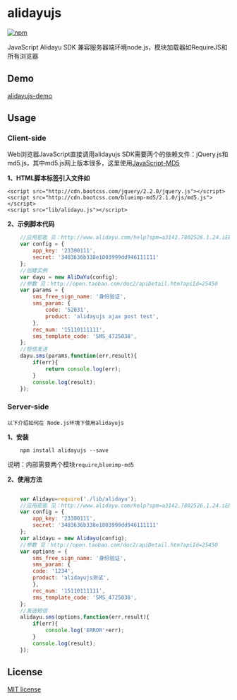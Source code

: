 # alidayujs

[![npm](https://nodei.co/npm/alidayujs.png?downloads=true&downloadRank=true&stars=true)](https://www.npmjs.com/package/alidayujs)

JavaScript Alidayu SDK 兼容服务器端环境node.js，模块加载器如RequireJS和所有浏览器
 
 
## Demo
 
 [alidayujs-demo](https://github.com/giscafer/alidayujs-demo)
 
## Usage
 
### Client-side
 
 Web浏览器JavaScript直接调用alidayujs SDK需要两个的依赖文件：jQuery.js和md5.js，其中md5.js网上版本很多，这里使用[JavaScript-MD5](https://github.com/blueimp/JavaScript-MD5)
 
 **1、HTML脚本标签引入文件如**
 
    <script src="http://cdn.bootcss.com/jquery/2.2.0/jquery.js"></script>
    <script src="http://cdn.bootcss.com/blueimp-md5/2.1.0/js/md5.js"></script>
    <script src="lib/alidayu.js"></script>
    
**2、示例脚本代码**

```javascript
    //应用密匙 见：http://www.alidayu.com/help?spm=a3142.7802526.1.24.iEB4Yc&_t=1#create
    var config = {
        app_key: '23300111',
        secret: '3403636b338e1003999dd946111111' 
    };
    //创建实例
    var dayu = new AliDaYu(config);
    //参数 见：http://open.taobao.com/doc2/apiDetail.htm?apiId=25450
    var params = {
        sms_free_sign_name: '身份验证',
        sms_param: {
            code: '52031',
            product: 'alidayujs ajax post test',
        },
        rec_num: '15110111111',
        sms_template_code: 'SMS_4725038',
    };
    //短信发送
    dayu.sms(params,function(err,result){
        if(err){
            return console.log(err);
        }
        console.log(result);
    });

```
 
### Server-side

    以下介绍如何在 Node.js环境下使用alidayujs
    
**1、安装**
    
        npm install alidayujs --save
        
 
 说明：内部需要两个模块`require`,`blueimp-md5`
    
**2、使用方法**
 
```javascript

    var Alidayu=require('./lib/alidayu');
    //应用密匙 见：http://www.alidayu.com/help?spm=a3142.7802526.1.24.iEB4Yc&_t=1#create
    var config = {
        app_key: '23300111',
        secret: '3403636b338e1003999dd946111111' 
    };
    var alidayu = new Alidayu(config);
    //参数 见：http://open.taobao.com/doc2/apiDetail.htm?apiId=25450
    var options = {
        sms_free_sign_name: '身份验证',
        sms_param: {
        code: '1234',
        product: 'alidayujs测试',
        },
        rec_num: '15110111111', 
        sms_template_code: 'SMS_4725038',
    };
    //发送短信
    alidayu.sms(options,function(err,result){
        if(err){
            console.log('ERROR'+err);
        }
        console.log(result);
    });


```
 
 
## License
 
[MIT license](http://opensource.org/licenses/MIT)